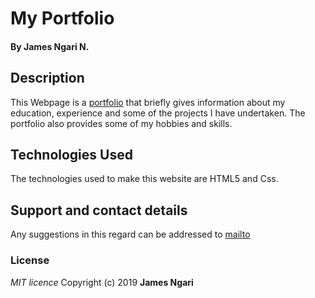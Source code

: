  # My Portfolio
 #### By **James Ngari N.**
## Description
This Webpage is a [portfolio](https://jay-68.github.io/portfolio/) that briefly gives information about my education, experience and some of the projects I have undertaken. The portfolio also provides some of my hobbies and skills.
## Technologies Used
The technologies used to make this website are HTML5 and Css.
## Support and contact details
Any suggestions in this regard can be addressed to [mailto](ngari.james.n@gmail.com)
### License
*MIT licence*
Copyright (c) 2019 **James Ngari**